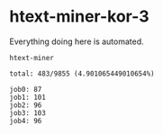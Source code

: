 # htext-miner-kor-3

Everything doing here is automated.

```
htext-miner

total: 483/9855 (4.901065449010654%)

job0: 87
job1: 101
job2: 96
job3: 103
job4: 96
```